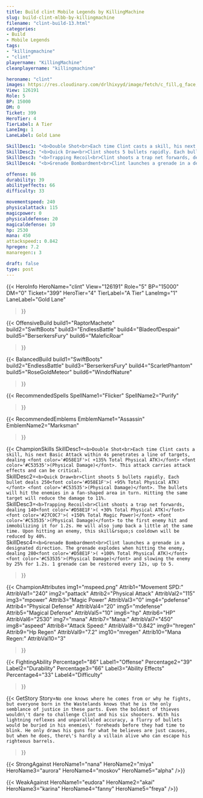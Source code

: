 ```yaml
---
title: Build clint Mobile Legends by KillingMachine
slug: build-clint-mlbb-by-killingmachine
filename: "clint-build-13.html"
categories: 
- Build 
- Mobile Legends
tags: 
- "killingmachine"
- "clint"
playername: "KillingMachine"
cleanplayername: "killingmachine"

heroname: "clint"
images: https://res.cloudinary.com/drlhixyyd/image/fetch/c_fill,g_face,f_auto/https://cdn2-build.mobagenie.my.id/p/images/banner/full/clint.jpg
View: 126191 
Role: 5 
BP: 15000
DM: 0 
Ticket: 399 
HeroTier: 4 
TierLabel: A Tier 
LaneImg: 1
LaneLabel: Gold Lane 

SkillDesc1: "<b>Double Shot<br>Each time Clint casts a skill, his next Basic Attack within 4s penetrates a line of targets, dealing <font color='#D58E1F'>( +135% Total Physical ATK)</font> <font color='#C53535'>(Physical Damage)</font>. This attack carries attack effects and can be critical."   
SkillDesc2: "<b>Quick Draw<br>Clint shoots 5 bullets rapidly. Each bullet deals 250<font color='#D58E1F'>( +95% Total Physical ATK)</font> <font color='#C53535'>(Physical Damage)</font>. The bullets will hit the enemies in a fan-shaped area in turn. Hitting the same target will reduce the damage to 11%."   
SkillDesc3: "<b>Trapping Recoil<br>Clint shoots a trap net forwards, dealing 140<font color='#D58E1F'>( +30% Total Physical ATK)</font><font color='#27C0C7'>( +150% Total Magic Power)</font> <font color='#C53535'>(Physical Damage)</font> to the first enemy hit and immobilizing it for 1.2s. He will also jump back a little at the same time. Upon hitting an enemy, this skill&rsquo;s cooldown will be reduced by 40%."   
SkillDesc4: "<b>Grenade Bombardment<br>Clint launches a grenade in a designated direction. The grenade explodes when hitting the enemy, dealing 280<font color='#D58E1F'>( +100% Total Physical ATK)</font> <font color='#C53535'>(Physical Damage)</font> and slowing the enemy by 25% for 1.2s. 1 grenade can be restored every 12s, up to 5."  

offense: 86 
durability: 39 
abilityeffects: 66 
difficulty: 33 

movementspeed: 240
physicalattack: 115
magicpower: 0
physicaldefense: 20
magicaldefense: 10
hp: 2530
mana: 450
attackspeed:: 0.842
hpregen: 7.2
manaregen:: 3

draft: false
type: post
---
```


{{< HeroInfo 
HeroName="clint" 
View="126191" 
Role="5" 
BP="15000" 
DM="0" 
Ticket="399" 
HeroTier="4" 
TierLabel="A Tier" 
LaneImg="1" 
LaneLabel="Gold Lane" 
>}}
 
{{< OffensiveBuild 
build1="RaptorMachete"  
build2="SwiftBoots" 
build3="EndlessBattle" 
build4="BladeofDespair" 
build5="BerserkersFury" 
build6="MaleficRoar" 
>}} 

{{< BalancedBuild 
build1="SwiftBoots"  
build2="EndlessBattle" 
build3="BerserkersFury" 
build4="ScarletPhantom" 
build5="RoseGoldMeteor" 
build6="WindofNature" 
>}}


{{< RecommendedSpells 
SpellName1="Flicker" 
SpellName2="Purify" 
>}}  

{{< RecommendedEmblems 
EmblemName1="Assassin" 
EmblemName2="Marksman" 
>}}   

{{< ChampionSkills 
SkillDesc1=`<b>Double Shot<br>Each time Clint casts a skill, his next Basic Attack within 4s penetrates a line of targets, dealing <font color='#D58E1F'>( +135% Total Physical ATK)</font> <font color='#C53535'>(Physical Damage)</font>. This attack carries attack effects and can be critical.`   
SkillDesc2=`<b>Quick Draw<br>Clint shoots 5 bullets rapidly. Each bullet deals 250<font color='#D58E1F'>( +95% Total Physical ATK)</font> <font color='#C53535'>(Physical Damage)</font>. The bullets will hit the enemies in a fan-shaped area in turn. Hitting the same target will reduce the damage to 11%.`   
SkillDesc3=`<b>Trapping Recoil<br>Clint shoots a trap net forwards, dealing 140<font color='#D58E1F'>( +30% Total Physical ATK)</font><font color='#27C0C7'>( +150% Total Magic Power)</font> <font color='#C53535'>(Physical Damage)</font> to the first enemy hit and immobilizing it for 1.2s. He will also jump back a little at the same time. Upon hitting an enemy, this skill&rsquo;s cooldown will be reduced by 40%.`   
SkillDesc4=`<b>Grenade Bombardment<br>Clint launches a grenade in a designated direction. The grenade explodes when hitting the enemy, dealing 280<font color='#D58E1F'>( +100% Total Physical ATK)</font> <font color='#C53535'>(Physical Damage)</font> and slowing the enemy by 25% for 1.2s. 1 grenade can be restored every 12s, up to 5.`   
>}}

{{< ChampionAttributes
img1="mspeed.png" Attrib1="Movement SPD:" AttribVal1="240"
img2="pattack" Attrib2="Physical Attack" AttribVal2="115"
img3="mpower" Attrib3="Magic Power" AttribVal3="0"
img4="pdefense" Attrib4="Physical Defense" AttribVal4="20"
img5="mdefense" Attrib5="Magical Defense" AttribVal5="10"
img6="hp" Attrib6="HP" AttribVal6="2530"
img7="mana" Attrib7="Mana:" AttribVal7="450"
img8="aspeed" Attrib8="Attack Speed:" AttribVal8="0.842"
img9="hregen" Attrib9="Hp Regen" AttribVal9="7.2"
img10="mregen" Attrib10="Mana Regen:" AttribVal10="3"
>}}


{{< FightingAbility
Percentage1="86" Label1="Offense"
Percentage2="39" Label2="Durability"
Percentage3="66" Label3="Ability Effects"
Percentage4="33" Label4="Difficulty"
 >}}

{{< GetStory 
Story=` No one knows where he comes from or why he fights, but everyone born in the Wastelands knows that he is the only semblance of justice in these parts. Even the boldest of thieves wouldn\'t dare to challenge Clint and his six shooters. With his lightning reflexes and unparalleled accuracy, a flurry of bullets would be buried in his enemies\' foreheads before they had time to blink. He only draws his guns for what he believes are just causes, but when he does, there\'s hardly a villain alive who can escape his righteous barrels. ` 
>}}

{{< StrongAgainst 
HeroName1="nana"
HeroName2="miya"
HeroName3="aurora"
HeroName4="moskov"
HeroName5="alpha"
/>}}

{{< WeakAgainst
HeroName1="eudora"
HeroName2="akai"
HeroName3="karina"
HeroName4="fanny"
HeroName5="freya"
/>}}
